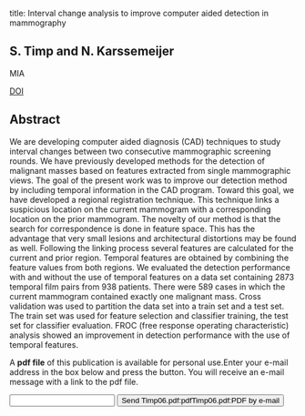 title: Interval change analysis to improve computer aided detection in mammography

## S. Timp and N. Karssemeijer
MIA

<a href="https://doi.org/10.1016/j.media.2005.03.007">DOI</a>

## Abstract
We are developing computer aided diagnosis (CAD) techniques to study interval changes between two consecutive mammographic screening rounds. We have previously developed methods for the detection of malignant masses based on features extracted from single mammographic views. The goal of the present work was to improve our detection method by including temporal information in the CAD program. Toward this goal, we have developed a regional registration technique. This technique links a suspicious location on the current mammogram with a corresponding location on the prior mammogram. The novelty of our method is that the search for correspondence is done in feature space. This has the advantage that very small lesions and architectural distortions may be found as well. Following the linking process several features are calculated for the current and prior region. Temporal features are obtained by combining the feature values from both regions. We evaluated the detection performance with and without the use of temporal features on a data set containing 2873 temporal film pairs from 938 patients. There were 589 cases in which the current mammogram contained exactly one malignant mass. Cross validation was used to partition the data set into a train set and a test set. The train set was used for feature selection and classifier training, the test set for classifier evaluation. FROC (free response operating characteristic) analysis showed an improvement in detection performance with the use of temporal features.

A <b>pdf file</b> of this publication is available for personal use.Enter your e-mail address in the box below and press the button. You will receive an e-mail message with a link to the pdf file.
<form action="sender.php">  <input type="text" name="email">  <input type="submit" value="Send Timp06.pdf:pdfTimp06.pdf:PDF by e-mail"></form>